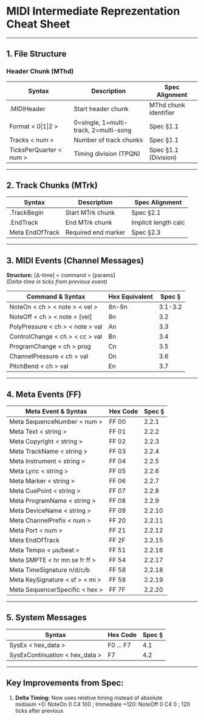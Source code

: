 # MIDI Intermediate Reprezentation Cheat Sheet 

---

## 1. File Structure
### Header Chunk (MThd)
| Syntax                  | Description                          | Spec Alignment           |
|-------------------------|--------------------------------------|--------------------------|
| .MIDIHeader           | Start header chunk                   | MThd chunk identifier    |
| Format < 0\|1\|2 >      | 0=single, 1=multi-track, 2=multi-song | Spec §1.1               |
| Tracks < num >          | Number of track chunks               | Spec §1.1               |
| TicksPerQuarter < num > | Timing division (TPQN)               | Spec §1.1 (Division)     |

---

## 2. Track Chunks (MTrk)
| Syntax            | Description                  | Spec Alignment           |
|-------------------|------------------------------|--------------------------|
| .TrackBegin     | Start MTrk chunk             | Spec §2.1               |
| .EndTrack       | End MTrk chunk               | Implicit length calc    |
| Meta EndOfTrack | Required end marker          | Spec §2.3               |

---

## 3. MIDI Events (Channel Messages)
**Structure:** [Δ-time] < command > [params]  
*(Delta-time in ticks from previous event)*

| Command & Syntax                | Hex Equivalent       | Spec §    |
|---------------------------------|----------------------|-----------|
| NoteOn < ch > < note > < vel >      | 8n-9n                | 3.1-3.2   |
| NoteOff < ch > < note > [vel]     | 8n                   | 3.2       |
| PolyPressure < ch > < note > val  | An                   | 3.3       |
| ControlChange < ch > < cc > val   | Bn                   | 3.4       |
| ProgramChange < ch > prog       | Cn                   | 3.5       |
| ChannelPressure < ch > val      | Dn                   | 3.6       |
| PitchBend < ch > val            | En                   | 3.7       |

---

## 4. Meta Events (FF)
| Meta Event & Syntax             | Hex Code | Spec §    |
|---------------------------------|----------|-----------|
| Meta SequenceNumber < num >     | FF 00    | 2.2.1     |
| Meta Text < string >            | FF 01    | 2.2.2     |
| Meta Copyright < string >       | FF 02    | 2.2.3     |
| Meta TrackName < string >       | FF 03    | 2.2.4     |
| Meta Instrument < string >      | FF 04    | 2.2.5     |
| Meta Lyric < string >           | FF 05    | 2.2.6     |
| Meta Marker < string >          | FF 06    | 2.2.7     |
| Meta CuePoint < string >        | FF 07    | 2.2.8     |
| Meta ProgramName < string >     | FF 08    | 2.2.9     |
| Meta DeviceName < string >      | FF 09    | 2.2.10    |
| Meta ChannelPrefix < num >      | FF 20    | 2.2.11    |
| Meta Port < num >               | FF 21    | 2.2.12    |
| Meta EndOfTrack               | FF 2F    | 2.2.15    |
| Meta Tempo < μs/beat >          | FF 51    | 2.2.16    |
| Meta SMPTE < hr mn se fr ff >   | FF 54    | 2.2.17    |
| Meta TimeSignature n/d/c/b    | FF 58    | 2.2.18    |
| Meta KeySignature < sf > < mi >   | FF 59    | 2.2.19    |
| Meta SequencerSpecific < hex >  | FF 7F    | 2.2.20    |

---

## 5. System Messages
| Syntax                          | Hex Code | Spec §    |
|---------------------------------|----------|-----------|
| SysEx < hex_data >              | F0 ... F7| 4.1       |
| SysExContinuation < hex_data >  | F7       | 4.2       |

---

## Key Improvements from Spec:
1. **Delta Timing:** Now uses relative timing instead of absolute  
   midiasm
   +0: NoteOn 0 C4 100  ; Immediate
   +120: NoteOff 0 C4 0  ; 120 ticks after previous
